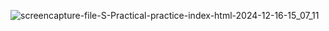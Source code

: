 ![screencapture-file-S-Practical-practice-index-html-2024-12-16-15_07_11](https://github.com/user-attachments/assets/f8fea2e0-9a95-407d-8c6e-e39105f8ba90)

